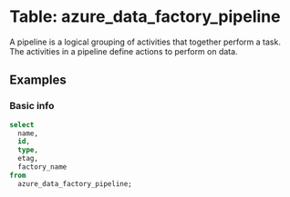 # Table: azure_data_factory_pipeline

A pipeline is a logical grouping of activities that together perform a task. The activities in a pipeline define actions to perform on data.

## Examples

### Basic info

```sql
select
  name,
  id,
  type,
  etag,
  factory_name
from
  azure_data_factory_pipeline;
```